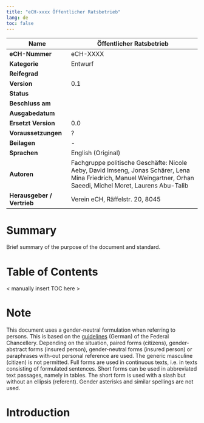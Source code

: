 ```yaml
---
title: "eCH-xxxx Öffentlicher Ratsbetrieb"
lang: de
toc: false
---
```


| **Name**              | **Öffentlicher Ratsbetrieb**                                                                                               |
|-----------------------|----------------------------------------------------------------------------------------------------------------------------|
| **eCH-Nummer**        | eCH-XXXX                                                                                                                   |
| **Kategorie**         | Entwurf                                                                                                                    |
| **Reifegrad**         |                                                                                                                            |
| **Version**           | 0.1                                                                                                                        |
| **Status**            |                                                                                                                            |
| **Beschluss am**      |                                                                                                                            |
| **Ausgabedatum**      |                                                                                                                            |
| **Ersetzt Version**   | 0.0                                                                                                                        |
| **Voraussetzungen**   | ?                                                                                                                          |
| **Beilagen**          | -                                                                                                                          |
| **Sprachen**          | English (Original)                                                                                                         |
| **Autoren**           | Fachgruppe politische Geschäfte: Nicole Aeby, David Imseng, Jonas Schärer, Lena Mina Friedrich, Manuel Weingartner, Orhan Saeedi, Michel Moret, Laurens Abu-Talib |
| **Herausgeber / Vertrieb** | Verein eCH, Räffelstr. 20, 8045                                                                                       |

# Summary

Brief summary of the purpose of the document and standard.

# Table of Contents

< manually insert TOC here >

# Note

This document uses a gender-neutral formulation when referring to persons. This is based on the [guidelines](https://www.bk.admin.ch/bk/de/home/dokumentation/sprachen/hilfsmittel-textredaktion/leitfaden-zum-geschlechtergerechten-formulieren.html) (German) of the Federal Chancellery. Depending on the situation, paired forms (citizens), gender-abstract forms (insured person), gender-neutral forms (insured person) or paraphrases with-out personal reference are used. The generic masculine (citizen) is not permitted. Full forms are used in continuous texts, i.e. in texts consisting of formulated sentences. Short forms can be used in abbreviated text passages, namely in tables. The short form is used with a slash but without an ellipsis (referent). Gender asterisks and similar spellings are not used.

# Introduction


